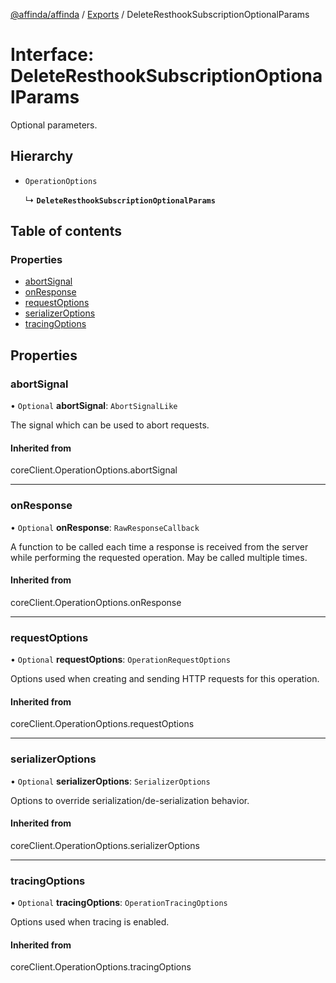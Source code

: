 [@affinda/affinda](../README.md) / [Exports](../modules.md) / DeleteResthookSubscriptionOptionalParams

# Interface: DeleteResthookSubscriptionOptionalParams

Optional parameters.

## Hierarchy

- `OperationOptions`

  ↳ **`DeleteResthookSubscriptionOptionalParams`**

## Table of contents

### Properties

- [abortSignal](DeleteResthookSubscriptionOptionalParams.md#abortsignal)
- [onResponse](DeleteResthookSubscriptionOptionalParams.md#onresponse)
- [requestOptions](DeleteResthookSubscriptionOptionalParams.md#requestoptions)
- [serializerOptions](DeleteResthookSubscriptionOptionalParams.md#serializeroptions)
- [tracingOptions](DeleteResthookSubscriptionOptionalParams.md#tracingoptions)

## Properties

### abortSignal

• `Optional` **abortSignal**: `AbortSignalLike`

The signal which can be used to abort requests.

#### Inherited from

coreClient.OperationOptions.abortSignal

___

### onResponse

• `Optional` **onResponse**: `RawResponseCallback`

A function to be called each time a response is received from the server
while performing the requested operation.
May be called multiple times.

#### Inherited from

coreClient.OperationOptions.onResponse

___

### requestOptions

• `Optional` **requestOptions**: `OperationRequestOptions`

Options used when creating and sending HTTP requests for this operation.

#### Inherited from

coreClient.OperationOptions.requestOptions

___

### serializerOptions

• `Optional` **serializerOptions**: `SerializerOptions`

Options to override serialization/de-serialization behavior.

#### Inherited from

coreClient.OperationOptions.serializerOptions

___

### tracingOptions

• `Optional` **tracingOptions**: `OperationTracingOptions`

Options used when tracing is enabled.

#### Inherited from

coreClient.OperationOptions.tracingOptions

